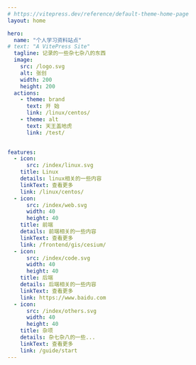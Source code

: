 ```yaml
---
# https://vitepress.dev/reference/default-theme-home-page
layout: home

hero:
  name: "个人学习资料站点"
# text: "A VitePress Site"
  tagline: 记录的一些杂七杂八的东西
  image:
    src: /logo.svg
    alt: 张创
    width: 200
    height: 200
  actions:
    - theme: brand
      text: 开 始
      link: /linux/centos/
    - theme: alt
      text: 天王盖地虎
      link: /test/
   

features:
  - icon:
      src: /index/linux.svg  
    title: Linux
    details: linux相关的一些内容
    linkText: 查看更多
    link: /linux/centos/
  - icon:
      src: /index/web.svg
      width: 40
      height: 40
    title: 前端
    details: 前端相关的一些内容
    linkText: 查看更多
    link: /frontend/gis/cesium/
  - icon:
      src: /index/code.svg
      width: 40
      height: 40
    title: 后端
    details: 后端相关的一些内容
    linkText: 查看更多
    link: https://www.baidu.com
  - icon: 
      src: /index/others.svg
      width: 40
      height: 40
    title: 杂项
    details: 杂七杂八的一些...
    linkText: 查看更多
    link: /guide/start
---
```


<style>
  :root {
  --vp-home-hero-name-color: transparent;
  --vp-home-hero-name-background: -webkit-linear-gradient(120deg, #bd34fe, #41d1ff);
  /* --vp-home-hero-image-background-image: linear-gradient(-45deg, #bd34fe 50%, #47caff 50%);
  --vp-home-hero-image-filter: blur(40px); */
}
.VPNav{
  /*box-shadow:0 1px 4px 0 rgba(32, 33, 36, 0.2);
  position:fixed !important;
   background-color:#fff; */
}
.VPFooter {
    padding: 10px !important;
}
.VPHome{
  padding-bottom: 20px !important;
}
.sidebar .sidebar-links {
  /* 设置侧边栏容器的高度 */
  height: 100%;
  /* 隐藏滚动条 */
  scrollbar-width: none;
  -ms-overflow-style: none;
}

.sidebar .sidebar-links::-webkit-scrollbar {
  display: none;
}
::-webkit-scrollbar {
  display: none;
}

</style>
